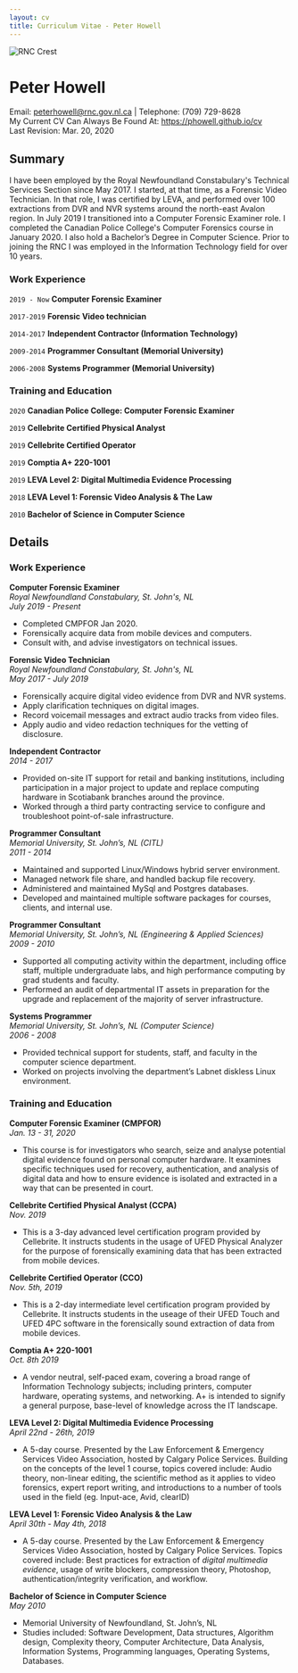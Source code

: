 ```yaml
---
layout: cv
title: Curriculum Vitae - Peter Howell
---
```


<p><img src="rnc.png" alt="RNC Crest" id="crest"/></p>

# Peter Howell

<div id="webaddress">
Email: <a href="peterhowell@rnc.gov.nl.ca">peterhowell@rnc.gov.nl.ca</a> |
Telephone: (709) 729-8628 <br/>
My Current CV Can Always Be Found At: <a href="https://phowell.github.io/cv">https://phowell.github.io/cv</a> <br/>
Last Revision: Mar. 20, 2020
</div>


## Summary

I have been employed by the Royal Newfoundland Constabulary's Technical Services Section since May 2017. I started, at that time, as a Forensic Video Technician. In that role, I was certified by LEVA, and performed over 100 extractions from DVR and NVR systems around the north-east Avalon region. In July 2019 I transitioned into a Computer Forensic Examiner role. I completed the Canadian Police College's Computer Forensics course in January 2020. I also hold a Bachelor’s Degree in Computer Science. Prior to joining the RNC I was employed in the Information Technology field for over 10 years.

### Work Experience

`2019 - Now`
__Computer Forensic Examiner__

`2017-2019`
__Forensic Video technician__

`2014-2017`
__Independent Contractor (Information Technology)__

`2009-2014`
__Programmer Consultant (Memorial University)__

`2006-2008`
__Systems Programmer (Memorial University)__


### Training and Education

`2020`
__Canadian Police College: Computer Forensic Examiner__

`2019`
__Cellebrite Certified Physical Analyst__

`2019`
__Cellebrite Certified Operator__

`2019`
__Comptia A+ 220-1001__

`2019`
__LEVA Level 2: Digital Multimedia Evidence Processing__

`2018`
__LEVA Level 1: Forensic Video Analysis & The Law__

`2010`
__Bachelor of Science in Computer Science__


<div id=mainbody markdown="1" >


## Details
### Work Experience

__Computer Forensic Examiner__  
_Royal Newfoundland Constabulary, St. John's, NL_  
*July 2019 - Present*  
- Completed CMPFOR Jan 2020.
- Forensically acquire data from mobile devices and computers.
- Consult with, and advise investigators on technical issues.


__Forensic Video Technician__  
_Royal Newfoundland Constabulary, St. John's, NL_  
*May 2017 - July 2019*  
- Forensically acquire digital video evidence from DVR and NVR systems.
- Apply clarification techniques on digital images.
- Record voicemail messages and extract audio tracks from video files.
- Apply audio and video redaction techniques for the vetting of disclosure.

__Independent Contractor__  
*2014 - 2017*  
- Provided on-site IT support for retail and banking institutions, including participation in a major project to update and replace computing hardware in Scotiabank branches around the province.
- Worked through a third party contracting service to configure and troubleshoot point-of-sale infrastructure.

__Programmer Consultant__  
_Memorial University, St. John’s, NL (CITL)_  
*2011 - 2014*  
- Maintained and supported Linux/Windows hybrid server environment.
- Managed network file share, and handled backup file recovery.
- Administered and maintained MySql and Postgres databases.
- Developed and maintained multiple software packages for courses, clients, and internal use.

__Programmer Consultant__  
_Memorial University, St. John’s, NL (Engineering & Applied Sciences)_  
*2009 - 2010*  
- Supported all computing activity within the department, including office staff, multiple undergraduate labs, and high performance computing by grad students and faculty.
- Performed an audit of departmental IT assets in preparation for the upgrade and replacement of the majority of server infrastructure.

__Systems Programmer__  
_Memorial University, St. John’s, NL (Computer Science)_  
*2006 - 2008*  
- Provided technical support for students, staff, and faculty in the computer science department.
- Worked on projects involving the department’s Labnet diskless Linux environment.


### Training and Education

__Computer Forensic Examiner (CMPFOR)__  
*Jan. 13 - 31, 2020*
- This course is for investigators who search, seize and analyse potential digital evidence found on personal computer hardware. It examines specific techniques used for recovery, authentication, and analysis of digital data and how to ensure evidence is isolated and extracted in a way that can be presented in court.

__Cellebrite Certified Physical Analyst (CCPA)__  
*Nov. 2019*  
- This is a 3-day advanced level certification program provided by Cellebrite. It instructs students in the usage of UFED Physical Analyzer for the purpose of forensically examining data that has been extracted from mobile devices.

__Cellebrite Certified Operator (CCO)__  
*Nov. 5th, 2019*  
- This is a 2-day intermediate level certification program provided by Cellebrite. It instructs students in the useage of their UFED Touch and UFED 4PC software in the forensically sound extraction of data from mobile devices.

__Comptia A+ 220-1001__  
*Oct. 8th 2019*  
- A vendor neutral, self-paced exam, covering a broad range of Information Technology subjects; including printers, computer hardware, operating systems, and networking. A+ is intended to signify a general purpose, base-level of knowledge across the IT landscape.

__LEVA Level 2: Digital Multimedia Evidence Processing__  
*April 22nd - 26th, 2019*  
- A 5-day course. Presented by the Law Enforcement & Emergency Services Video Association, hosted by Calgary Police Services.  Building on the concepts of the level 1 course, topics covered include: Audio theory, non-linear editing, the scientific method as it applies to video forensics, expert report writing, and introductions to a number of tools used in the field (eg. Input-ace, Avid, clearID)

__LEVA Level 1: Forensic Video Analysis & the Law__  
*April 30th - May 4th, 2018*  
- A 5-day course. Presented by the Law Enforcement & Emergency Services Video Association, hosted by Calgary Police Services. Topics covered include: Best practices for extraction of *digital multimedia evidence*, usage of write blockers, compression theory, Photoshop, authentication/integrity verification, and workflow.

__Bachelor of Science in Computer Science__  
*May 2010*  
- Memorial University of Newfoundland, St. John’s, NL
- Studies included: Software Development, Data structures, Algorithm design, Complexity theory, Computer Architecture, Data Analysis, Information Systems, Programming languages, Operating Systems, Databases.


</div>

<!-- ### Footer
Last updated: March 20, 2020 -->
